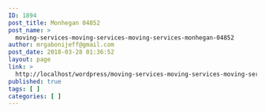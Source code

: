 ```yaml
---
ID: 1894
post_title: Monhegan 04852
post_name: >
  moving-services-moving-services-moving-services-monhegan-04852
author: mrgabonijeff@gmail.com
post_date: 2018-03-28 01:36:52
layout: page
link: >
  http://localhost/wordpress/moving-services-moving-services-moving-services-monhegan-04852/
published: true
tags: [ ]
categories: [ ]
---
```

